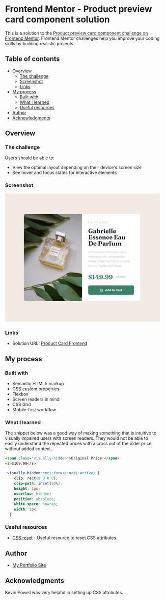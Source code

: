 # Frontend Mentor - Product preview card component solution

This is a solution to the [Product preview card component challenge on Frontend Mentor](https://www.frontendmentor.io/challenges/product-preview-card-component-GO7UmttRfa). Frontend Mentor challenges help you improve your coding skills by building realistic projects. 

## Table of contents

- [Overview](#overview)
  - [The challenge](#the-challenge)
  - [Screenshot](#screenshot)
  - [Links](#links)
- [My process](#my-process)
  - [Built with](#built-with)
  - [What I learned](#what-i-learned)
  - [Useful resources](#useful-resources)
- [Author](#author)
- [Acknowledgments](#acknowledgments)


## Overview

### The challenge

Users should be able to:

- View the optimal layout depending on their device's screen size
- See hover and focus states for interactive elements

### Screenshot

![](./screenshot.jpg)


### Links

- Solution URL: [Product Card Frontend](https://taylor1038.github.io/product_card/)

## My process

### Built with

- Semantic HTML5 markup
- CSS custom properties
- Flexbox
- Screen readers in mind
- CSS Grid
- Mobile-first workflow


### What I learned

The snippet below was a good way of making something that is intuitive to visually impaired users with screen readers. They would not be able to easily understand the repeated prices with a cross out of the older price without added context.



```html
<span class="visually-hidden">Original Price:</span>
<s>$169.99</s>
```
```css
.visually-hidden:not(:focus):not(:active) {
    clip: rect(0 0 0 0);
    clip-path: inset(50%);
    height: 1px;
    overflow: hidden;
    position: absolute;
    white-space: nowrap;
    width: 1px;
  }
```





### Useful resources

- [CSS reset](https://www.joshwcomeau.com/css/custom-css-reset/) - Useful resource to reset CSS attributes.


## Author

- [My Portfolio Site](https://www.stephen.photography/portfolio)


## Acknowledgments

Kevin Powell was very helpful in setting up CSS attributes.


